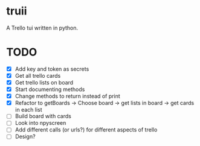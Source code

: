# truii
A Trello tui written in python.

# TODO
- [X] Add key and token as secrets
- [X] Get all trello cards
- [X] Get trello lists on board
- [X] Start documenting methods
- [X] Change methods to return instead of print
- [X] Refactor to getBoards -> Choose board -> get lists in board -> get cards in each list
- [ ] Build board with cards
- [ ] Look into npyscreen
- [ ] Add different calls (or urls?) for different aspects of trello 
- [ ] Design?
